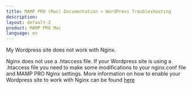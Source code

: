 ```yaml
---
title: MAMP PRO (Mac) Documentation > WordPress Troubleshooting
description: 
layout: default-2
product: MAMP PRO Mac
language: en
---
```


My Wordpress site does not work with Nginx.

Nginx does not use a .htaccess file. If your Wordpress site is using a .htaccess file you need to make some modifications to your nginx.conf file and MAMP PRO Nginx settings. More information on how to enable your Wordpress site to work with Nginx can be found [here](../../../How-Tos/)

